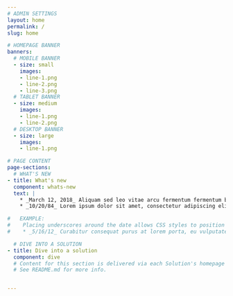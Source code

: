 ```yaml
---
# ADMIN SETTINGS
layout: home
permalink: /
slug: home

# HOMEPAGE BANNER
banners:
  # MOBILE BANNER
  - size: small
    images:
    - line-1.png
    - line-2.png
    - line-3.png
  # TABLET BANNER
  - size: medium
    images:
    - line-1.png
    - line-2.png
  # DESKTOP BANNER
  - size: large
    images:
    - line-1.png

# PAGE CONTENT
page-sections:
  # WHAT'S NEW
- title: What's new
  component: whats-new
  text: |
    * _March 12, 2018_ Aliquam sed leo vitae arcu fermentum fermentum bibendum vel lectus. Vestibulum dictum nulla nulla, a ultricies sem sodales nec. Maecenas blandit ante vel nunc maximus malesuada.
    * _10/20/84_ Lorem ipsum dolor sit amet, consectetur adipiscing elit. Mauris vel faucibus mi. Nam felis velit, sodales eget semper sed, convallis efficitur nunc.

#   EXAMPLE:
#    Placing underscores around the date allows CSS styles to position them around the content.
#    * _5/16/12_ Curabitur consequat purus at lorem porta, eu vulputate dolor consectetur. Vestibulum sodales sagittis felis, nec viverra ex fringilla non.

  # DIVE INTO A SOLUTION
- title: Dive into a solution
  component: dive
  # Content for this section is delivered via each Solution's homepage markdown file.
  # See README.md for more info.


---
```

